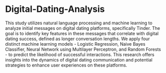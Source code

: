 # Digital-Dating-Analysis
This study utilizes natural language processing and machine learning to analyze initial messages on digital dating platforms, specifically Tinder. The goal is to identify key features in these messages that correlate with digital dating success, defined as longer conversation lengths. We apply four distinct machine learning models - Logistic Regression, Naive Bayes Classifier, Neural Network using Multilayer Perceptron, and Random Forests - to predict the likelihood of successful interactions. This research offers insights into the dynamics of digital dating communication and potential strategies to enhance user experiences on these platforms.
